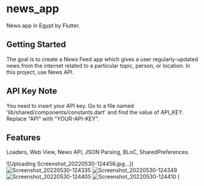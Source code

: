 # news_app

News app in Egypt by Flutter. 
## Getting Started

The goal is to create a News Feed app which gives a user regularly-updated news from the internet related to a particular topic, person, or location. In this project, use News API.

## API Key Note
You need to insert your API key. Go to a file named 'lib/shared/components/constants.dart' and find the value of API_KEY. Replace "API" with "YOUR-API-KEY".

## Features
 Loaders,
 Web View,
 News API,
 JSON Parsing,
 BLoC,
 SharedPreferences.

![Uploading Screenshot_20220530-124456.jpg…](![Screenshot_20220530-124335](https://user-images.githubusercontent.com/66007646/170976677-c45b1413-1d96-4a3a-be8e-0bbd451d2669.jpg)
![Screenshot_20220530-124349](https://user-images.githubusercontent.com/66007646/170976681-ccc46aa4-9fb8-442f-9e47-b920c9a7ff6f.jpg)
![Screenshot_20220530-124405](https://user-images.githubusercontent.com/66007646/170976688-1420bb7d-3198-458d-b254-59941187d7c5.jpg)
![Screenshot_20220530-124410](https://user-images.githubusercontent.com/66007646/170976690-ba25f054-4ab7-48f6-af15-1dfaeadb3d3c.jpg)
)
